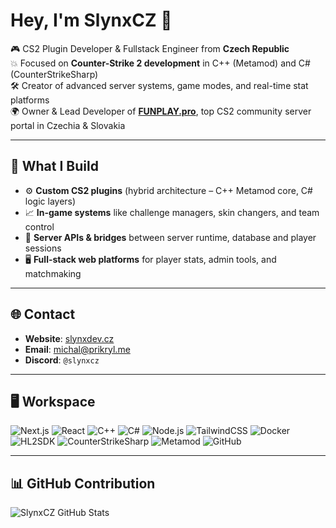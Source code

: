 # Hey, I'm SlynxCZ 👋

🎮 CS2 Plugin Developer & Fullstack Engineer from **Czech Republic**  
💥 Focused on **Counter-Strike 2 development** in C++ (Metamod) and C# (CounterStrikeSharp)  
🛠️ Creator of advanced server systems, game modes, and real-time stat platforms  
🌍 Owner & Lead Developer of [**FUNPLAY.pro**](https://funplay.pro), top CS2 community server portal in Czechia & Slovakia

---

## 🚀 What I Build

- ⚙️ **Custom CS2 plugins** (hybrid architecture – C++ Metamod core, C# logic layers)
- 📈 **In-game systems** like challenge managers, skin changers, and team control
- 🧠 **Server APIs & bridges** between server runtime, database and player sessions
- 🖥️ **Full-stack web platforms** for player stats, admin tools, and matchmaking

---

## 🌐 Contact

- **Website**: [slynxdev.cz](https://www.slynxdev.cz)
- **Email**: [michal@prikryl.me](mailto:michal@prikryl.me)  
- **Discord**: `@slynxcz`

---

## 🖥️ Workspace

![Next.js](https://img.shields.io/badge/Next.js-black?style=for-the-badge&logo=next.js&logoColor=white)
![React](https://img.shields.io/badge/React-20232A?style=for-the-badge&logo=react&logoColor=61DAFB)
![C++](https://img.shields.io/badge/C++-00599C?style=for-the-badge&logo=c%2B%2B&logoColor=white)
![C#](https://img.shields.io/badge/C%23-239120?style=for-the-badge&logo=c-sharp&logoColor=white)
![Node.js](https://img.shields.io/badge/Node.js-6DA55F?style=for-the-badge&logo=node.js&logoColor=white)
![TailwindCSS](https://img.shields.io/badge/TailwindCSS-38B2AC?style=for-the-badge&logo=tailwind-css&logoColor=white)
![Docker](https://img.shields.io/badge/Docker-2496ED?style=for-the-badge&logo=docker&logoColor=white)
![HL2SDK](https://img.shields.io/badge/HL2SDK-CS2-brightgreen?style=for-the-badge)
![CounterStrikeSharp](https://img.shields.io/badge/CounterStrikeSharp-purple?style=for-the-badge)
![Metamod](https://img.shields.io/badge/Metamod-CS2-blue?style=for-the-badge)
![GitHub](https://img.shields.io/badge/GitHub-12100E?style=for-the-badge&logo=github&logoColor=white)

---

## 📊 GitHub Contribution

![SlynxCZ GitHub Stats](http://github-profile-summary-cards.vercel.app/api/cards/profile-details?username=SlynxCZ&theme=tokyonight)
